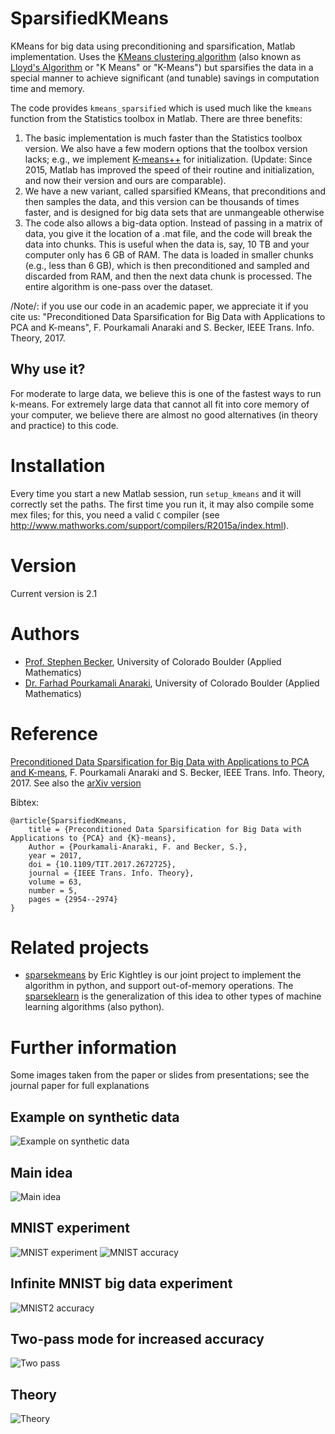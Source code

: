 # SparsifiedKMeans
KMeans for big data using preconditioning and sparsification, Matlab implementation. Uses the [KMeans clustering algorithm](https://en.wikipedia.org/wiki/K-means_clustering) (also known as [Lloyd's Algorithm](https://en.wikipedia.org/wiki/Lloyd%27s_algorithm) or "K Means" or "K-Means") but sparsifies the data in a special manner to achieve significant (and tunable) savings in computation time and memory.

The code provides `kmeans_sparsified` which is used much like the `kmeans` function from the Statistics toolbox in Matlab.
There are three benefits:

1. The basic implementation is much faster than the Statistics toolbox version. We also have a few modern options that the toolbox version lacks; e.g., we implement [K-means++](https://en.wikipedia.org/wiki/K-means%2B%2B) for initialization. (Update: Since 2015, Matlab has improved the speed of their routine and initialization, and now their version and ours are comparable).
2. We have a new variant, called sparsified KMeans, that preconditions and then samples the data, and this version can be thousands of times faster, and is designed for big data sets that are unmangeable otherwise
3. The code also allows a big-data option. Instead of passing in a matrix of data, you give it the location of a .mat file, and the code will break the data into chunks. This is useful when the data is, say, 10 TB and your computer only has 6 GB of RAM. The data is loaded in smaller chunks (e.g., less than 6 GB), which is then preconditioned and sampled and discarded from RAM, and then the next data chunk is processed. The entire algorithm is one-pass over the dataset.

/Note/: if you use our code in an academic paper, we appreciate it if you cite us:
"Preconditioned Data Sparsification for Big Data with Applications to PCA and K-means", F. Pourkamali Anaraki and S. Becker, IEEE Trans. Info. Theory, 2017.

## Why use it?
For moderate to large data, we believe this is one of the fastest ways to run k-means. For extremely large data that cannot all fit into core memory of your computer, we believe there are almost no good alternatives (in theory and practice) to this code.

# Installation
Every time you start a new Matlab session, run `setup_kmeans` and it will correctly set the paths. The first time you run it, it may also compile some mex files; for this, you need a valid `C` compiler (see http://www.mathworks.com/support/compilers/R2015a/index.html).

# Version
Current version is 2.1


# Authors
* [Prof. Stephen Becker](http://amath.colorado.edu/faculty/becker/), University of Colorado Boulder (Applied Mathematics)
* [Dr. Farhad Pourkamali Anaraki](http://www.pourkamali.com/), University of Colorado Boulder (Applied Mathematics)

# Reference
[Preconditioned Data Sparsification for Big Data with Applications to PCA and K-means](https://doi.org/10.1109/TIT.2017.2672725), F. Pourkamali Anaraki and S. Becker, IEEE Trans. Info. Theory, 2017.  See also the [arXiv version](https://arxiv.org/abs/1511.00152)

Bibtex:

    @article{SparsifiedKmeans,
	    title = {Preconditioned Data Sparsification for Big Data with Applications to {PCA} and {K}-means},
	    Author = {Pourkamali-Anaraki, F. and Becker, S.},
	    year = 2017,
	    doi = {10.1109/TIT.2017.2672725},
	    journal = {IEEE Trans. Info. Theory},
	    volume = 63,
	    number = 5,
	    pages = {2954--2974}
	}

# Related projects
* [sparsekmeans](https://github.com/EricKightley/sparsekmeans) by Eric Kightley is our joint project to implement the algorithm in python, and support out-of-memory operations.
The [sparseklearn](https://github.com/EricKightley/sparseklearn) is the generalization of this idea to other types of machine learning algorithms (also python).

# Further information
Some images taken from the paper or slides from presentations; see the journal paper for full explanations

## Example on synthetic data
![Example on synthetic data](figs/example.png?raw=true "Example on synthetic data")

## Main idea
![Main idea](figs/slides_mainIdea.jpg?raw=true "Explaining our concept")
## MNIST experiment
![MNIST experiment](figs/slides_experiment1.jpg?raw=true "Experiment 1")
![MNIST accuracy](figs/slides_experiment2.jpg?raw=true "Experiment 2")

## Infinite MNIST big data experiment
![MNIST2 accuracy](figs/slides_experiment3.jpg?raw=true "Experiment 3")

## Two-pass mode for increased accuracy
![Two pass](figs/slides_experiment4.jpg?raw=true "Experiment 4")

## Theory
![Theory](figs/slides_theory.jpg?raw=true "Theorems")
